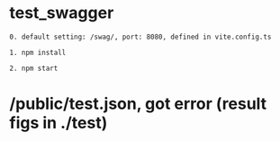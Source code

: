 # test_swagger

    0. default setting: /swag/, port: 8080, defined in vite.config.ts
    
    1. npm install

    2. npm start

# /public/test.json, got error (result figs in ./test)

